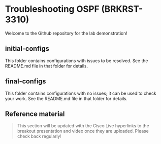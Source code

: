 # Troubleshooting OSPF (BRKRST-3310)
Welcome to the Github repository for the lab demonstration!

## initial-configs
This folder contains configurations with issues to be resolved. See the README.md file in that folder for details.

## final-configs
This folder contains configurations with no issues; it can be used to check your work. See the README.md file in that folder for details.

## Reference material
> This section will be updated with the Cisco Live hyperlinks to the breakout presentation and video once they are uploaded. Please check back regularly!
